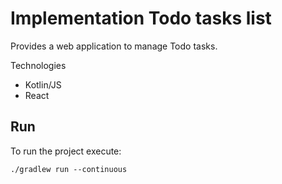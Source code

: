 # Implementation Todo tasks list

Provides a web application to manage Todo tasks.

Technologies
* Kotlin/JS
* React

## Run

To run the project execute:

<code>./gradlew run --continuous</code>
